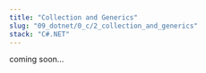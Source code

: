 ```yaml
---
title: "Collection and Generics"
slug: "09_dotnet/0_c/2_collection_and_generics"
stack: "C#.NET"
---
```


coming soon...